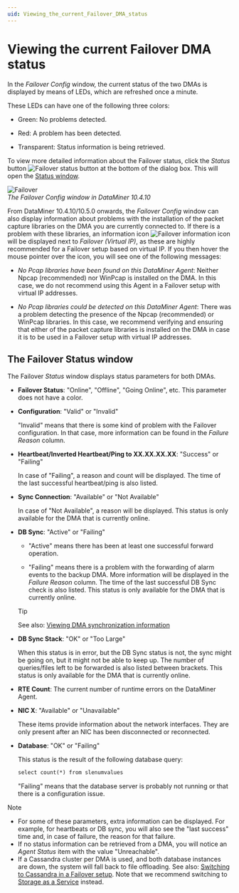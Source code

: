```yaml
---
uid: Viewing_the_current_Failover_DMA_status
---
```


# Viewing the current Failover DMA status

In the *Failover Config* window, the current status of the two DMAs is displayed by means of LEDs, which are refreshed once a minute.

These LEDs can have one of the following three colors:

- Green: No problems detected.

- Red: A problem has been detected.

- Transparent: Status information is being retrieved.

To view more detailed information about the Failover status, click the *Status* button ![Failover status button](~/user-guide/images/Failover_status_button.png) at the bottom of the dialog box. This will open the [Status window](#the-failover-status-window).

![Failover](~/user-guide/images/Failover10_4_10.png)<br>
*The Failover Config window in DataMiner 10.4.10*

From DataMiner 10.4.10/10.5.0 onwards<!--RN 40257 + RN 40267-->, the *Failover Config* window can also display information about problems with the installation of the packet capture libraries on the DMA you are currently connected to. If there is a problem with these libraries, an information icon ![Failover information icon](~/user-guide/images/Failover_information_icon.png) will be displayed next to *Failover (Virtual IP)*, as these are highly recommended for a Failover setup based on virtual IP. If you then hover the mouse pointer over the icon, you will see one of the following messages:

- *No Pcap libraries have been found on this DataMiner Agent*: Neither Npcap (recommended) nor WinPcap is installed on the DMA. In this case, we do not recommend using this Agent in a Failover setup with virtual IP addresses.

- *No Pcap libraries could be detected on this DataMiner Agent*: There was a problem detecting the presence of the Npcap (recommended) or WinPcap libraries. In this case, we recommend verifying and ensuring that either of the packet capture libraries is installed on the DMA in case it is to be used in a Failover setup with virtual IP addresses.

## The Failover Status window

The Failover *Status* window displays status parameters for both DMAs.

- **Failover Status**: "Online", "Offline", "Going Online", etc. This parameter does not have a color.

- **Configuration**: "Valid" or "Invalid"

  "Invalid" means that there is some kind of problem with the Failover configuration. In that case, more information can be found in the *Failure Reason* column.

- **Heartbeat/Inverted Heartbeat/Ping to XX.XX.XX.XX**: "Success" or "Failing"

  In case of "Failing", a reason and count will be displayed. The time of the last successful heartbeat/ping is also listed.

- **Sync Connection**: "Available" or "Not Available"

  In case of "Not Available", a reason will be displayed. This status is only available for the DMA that is currently online.

- **DB Sync**: "Active" or "Failing"

  - "Active" means there has been at least one successful forward operation.
  
  - "Failing" means there is a problem with the forwarding of alarm events to the backup DMA. More information will be displayed in the *Failure Reason* column. The time of the last successful DB Sync check is also listed. This status is only available for the DMA that is currently online.

  > [!TIP]
  > See also: [Viewing DMA synchronization information](xref:Synchronizing_the_DMA_databases#viewing-dma-synchronization-information)

- **DB Sync Stack**: "OK" or "Too Large"

  When this status is in error, but the DB Sync status is not, the sync might be going on, but it might not be able to keep up. The number of queries/files left to be forwarded is also listed between brackets. This status is only available for the DMA that is currently online.

- **RTE Count**: The current number of runtime errors on the DataMiner Agent.

- **NIC X**: "Available" or "Unavailable"

  These items provide information about the network interfaces. They are only present after an NIC has been disconnected or reconnected.

- **Database**: "OK" or "Failing"

  This status is the result of the following database query:

  ```txt
  select count(*) from slenumvalues
  ```

  "Failing" means that the database server is probably not running or that there is a configuration issue.

> [!NOTE]
>
> - For some of these parameters, extra information can be displayed. For example, for heartbeats or DB sync, you will also see the "last success" time and, in case of failure, the reason for that failure.
> - If no status information can be retrieved from a DMA, you will notice an *Agent Status* item with the value "Unreachable".
> - If a Cassandra cluster per DMA is used, and both database instances are down, the system will fall back to file offloading. See also: [Switching to Cassandra in a Failover setup](xref:Migrating_the_general_database_to_Cassandra#switching-to-cassandra-in-a-failover-setup). Note that we recommend switching to [Storage as a Service](xref:STaaS) instead.
